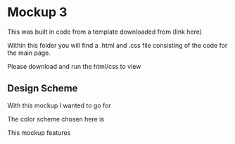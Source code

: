# Mockup 3
This was built in code from a template downloaded from (link here)

Within this folder you will find a .html and .css file consisting of the code for the main page.

Please download and run the html/css to view

## Design Scheme
With this mockup I wanted to go for

The color scheme chosen here is

This mockup features
